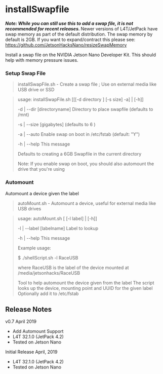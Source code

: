 # installSwapfile
<b><em>Note: While you can still use this to add a swap file, it is not recommended for recent releases. </b></em>Newer versions of L4T/JetPack have swap memory as part of the default distribution. The swap memory by default is 2GB. If you want to expand/contract this please see: https://github.com/JetsonHacksNano/resizeSwapMemory </em></b>

Install a swap file on the NVIDIA Jetson Nano Developer Kit. This should help with memory pressure issues.

### Setup Swap File
> installSwapFile.sh - Create a swap file ; Use on external media like USB drive or SSD

> usage: installSwapFile.sh [[[-d directory ] [-s size] -a] | [-h]]
>
> -d | --dir [directoryname]   Directory to place swapfile (defaults to /mnt)
>
> -s | --size [gigabytes] (defaults to 6 )
>
> -a | --auto  Enable swap on boot in /etc/fstab (default: "Y")
>
> -h | --help  This message
>
> Defaults to creating a 6GB Swapfile in the current directory
>
> Note: If you enable swap on boot, you should also automount the drive that you're using

### Automount
Automount a device given the label
> autoMount.sh - Automount a device, useful for external media like USB drives

> usage: autoMount.sh [ [-l label] | [-h]]
>
> -l | --label  [labelname]   Label to lookup
>
> -h | --help  This message
>
> Example usage:
>
> $ ./shellScript.sh -l RaceUSB
>
> where RaceUSB is the label of the device mounted at /media/jetsonhacks/RaceUSB
>
> Tool to help automount the device given from the label
> The script looks up the device, mounting point and UUID for the given label
> Optionally add it to /etc/fstab

<h2>Release Notes</h2>

v0.7 April 2019
* Add Automount Support
* L4T 32.1.0 (JetPack 4.2)
* Tested on Jetson Nano

Initial Release April, 2019
* L4T 32.1.0 (JetPack 4.2)
* Tested on Jetson Nano

